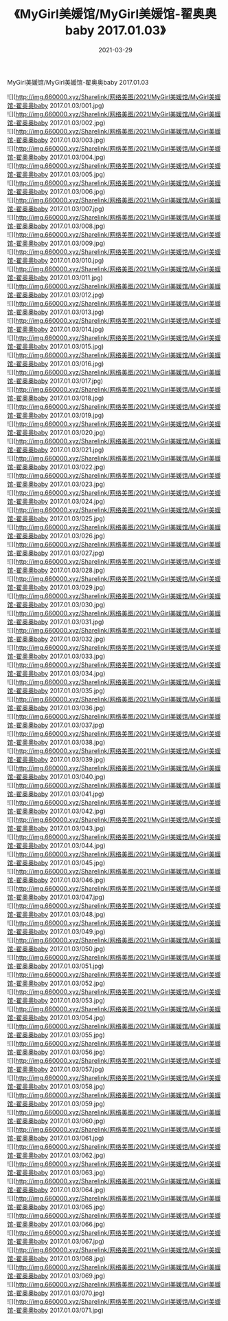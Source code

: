 ﻿---
layout: post
title:  《MyGirl美媛馆/MyGirl美媛馆-翟奥奥baby 2017.01.03》
date:   2021-03-29
img: http://img.660000.xyz/Sharelink/网络美图/2021/MyGirl美媛馆/MyGirl美媛馆-翟奥奥baby 2017.01.03/000.jpg
categories: [美女, 清纯, 唯美]
---

MyGirl美媛馆/MyGirl美媛馆-翟奥奥baby 2017.01.03

 ![](http://img.660000.xyz/Sharelink/网络美图/2021/MyGirl美媛馆/MyGirl美媛馆-翟奥奥baby 2017.01.03/001.jpg) <br>![](http://img.660000.xyz/Sharelink/网络美图/2021/MyGirl美媛馆/MyGirl美媛馆-翟奥奥baby 2017.01.03/002.jpg) <br>![](http://img.660000.xyz/Sharelink/网络美图/2021/MyGirl美媛馆/MyGirl美媛馆-翟奥奥baby 2017.01.03/003.jpg) <br>![](http://img.660000.xyz/Sharelink/网络美图/2021/MyGirl美媛馆/MyGirl美媛馆-翟奥奥baby 2017.01.03/004.jpg) <br>![](http://img.660000.xyz/Sharelink/网络美图/2021/MyGirl美媛馆/MyGirl美媛馆-翟奥奥baby 2017.01.03/005.jpg) <br>![](http://img.660000.xyz/Sharelink/网络美图/2021/MyGirl美媛馆/MyGirl美媛馆-翟奥奥baby 2017.01.03/006.jpg) <br>![](http://img.660000.xyz/Sharelink/网络美图/2021/MyGirl美媛馆/MyGirl美媛馆-翟奥奥baby 2017.01.03/007.jpg) <br>![](http://img.660000.xyz/Sharelink/网络美图/2021/MyGirl美媛馆/MyGirl美媛馆-翟奥奥baby 2017.01.03/008.jpg) <br>![](http://img.660000.xyz/Sharelink/网络美图/2021/MyGirl美媛馆/MyGirl美媛馆-翟奥奥baby 2017.01.03/009.jpg) <br>![](http://img.660000.xyz/Sharelink/网络美图/2021/MyGirl美媛馆/MyGirl美媛馆-翟奥奥baby 2017.01.03/010.jpg) <br>![](http://img.660000.xyz/Sharelink/网络美图/2021/MyGirl美媛馆/MyGirl美媛馆-翟奥奥baby 2017.01.03/011.jpg) <br>![](http://img.660000.xyz/Sharelink/网络美图/2021/MyGirl美媛馆/MyGirl美媛馆-翟奥奥baby 2017.01.03/012.jpg) <br>![](http://img.660000.xyz/Sharelink/网络美图/2021/MyGirl美媛馆/MyGirl美媛馆-翟奥奥baby 2017.01.03/013.jpg) <br>![](http://img.660000.xyz/Sharelink/网络美图/2021/MyGirl美媛馆/MyGirl美媛馆-翟奥奥baby 2017.01.03/014.jpg) <br>![](http://img.660000.xyz/Sharelink/网络美图/2021/MyGirl美媛馆/MyGirl美媛馆-翟奥奥baby 2017.01.03/015.jpg) <br>![](http://img.660000.xyz/Sharelink/网络美图/2021/MyGirl美媛馆/MyGirl美媛馆-翟奥奥baby 2017.01.03/016.jpg) <br>![](http://img.660000.xyz/Sharelink/网络美图/2021/MyGirl美媛馆/MyGirl美媛馆-翟奥奥baby 2017.01.03/017.jpg) <br>![](http://img.660000.xyz/Sharelink/网络美图/2021/MyGirl美媛馆/MyGirl美媛馆-翟奥奥baby 2017.01.03/018.jpg) <br>![](http://img.660000.xyz/Sharelink/网络美图/2021/MyGirl美媛馆/MyGirl美媛馆-翟奥奥baby 2017.01.03/019.jpg) <br>![](http://img.660000.xyz/Sharelink/网络美图/2021/MyGirl美媛馆/MyGirl美媛馆-翟奥奥baby 2017.01.03/020.jpg) <br>![](http://img.660000.xyz/Sharelink/网络美图/2021/MyGirl美媛馆/MyGirl美媛馆-翟奥奥baby 2017.01.03/021.jpg) <br>![](http://img.660000.xyz/Sharelink/网络美图/2021/MyGirl美媛馆/MyGirl美媛馆-翟奥奥baby 2017.01.03/022.jpg) <br>![](http://img.660000.xyz/Sharelink/网络美图/2021/MyGirl美媛馆/MyGirl美媛馆-翟奥奥baby 2017.01.03/023.jpg) <br>![](http://img.660000.xyz/Sharelink/网络美图/2021/MyGirl美媛馆/MyGirl美媛馆-翟奥奥baby 2017.01.03/024.jpg) <br>![](http://img.660000.xyz/Sharelink/网络美图/2021/MyGirl美媛馆/MyGirl美媛馆-翟奥奥baby 2017.01.03/025.jpg) <br>![](http://img.660000.xyz/Sharelink/网络美图/2021/MyGirl美媛馆/MyGirl美媛馆-翟奥奥baby 2017.01.03/026.jpg) <br>![](http://img.660000.xyz/Sharelink/网络美图/2021/MyGirl美媛馆/MyGirl美媛馆-翟奥奥baby 2017.01.03/027.jpg) <br>![](http://img.660000.xyz/Sharelink/网络美图/2021/MyGirl美媛馆/MyGirl美媛馆-翟奥奥baby 2017.01.03/028.jpg) <br>![](http://img.660000.xyz/Sharelink/网络美图/2021/MyGirl美媛馆/MyGirl美媛馆-翟奥奥baby 2017.01.03/029.jpg) <br>![](http://img.660000.xyz/Sharelink/网络美图/2021/MyGirl美媛馆/MyGirl美媛馆-翟奥奥baby 2017.01.03/030.jpg) <br>![](http://img.660000.xyz/Sharelink/网络美图/2021/MyGirl美媛馆/MyGirl美媛馆-翟奥奥baby 2017.01.03/031.jpg) <br>![](http://img.660000.xyz/Sharelink/网络美图/2021/MyGirl美媛馆/MyGirl美媛馆-翟奥奥baby 2017.01.03/032.jpg) <br>![](http://img.660000.xyz/Sharelink/网络美图/2021/MyGirl美媛馆/MyGirl美媛馆-翟奥奥baby 2017.01.03/033.jpg) <br>![](http://img.660000.xyz/Sharelink/网络美图/2021/MyGirl美媛馆/MyGirl美媛馆-翟奥奥baby 2017.01.03/034.jpg) <br>![](http://img.660000.xyz/Sharelink/网络美图/2021/MyGirl美媛馆/MyGirl美媛馆-翟奥奥baby 2017.01.03/035.jpg) <br>![](http://img.660000.xyz/Sharelink/网络美图/2021/MyGirl美媛馆/MyGirl美媛馆-翟奥奥baby 2017.01.03/036.jpg) <br>![](http://img.660000.xyz/Sharelink/网络美图/2021/MyGirl美媛馆/MyGirl美媛馆-翟奥奥baby 2017.01.03/037.jpg) <br>![](http://img.660000.xyz/Sharelink/网络美图/2021/MyGirl美媛馆/MyGirl美媛馆-翟奥奥baby 2017.01.03/038.jpg) <br>![](http://img.660000.xyz/Sharelink/网络美图/2021/MyGirl美媛馆/MyGirl美媛馆-翟奥奥baby 2017.01.03/039.jpg) <br>![](http://img.660000.xyz/Sharelink/网络美图/2021/MyGirl美媛馆/MyGirl美媛馆-翟奥奥baby 2017.01.03/040.jpg) <br>![](http://img.660000.xyz/Sharelink/网络美图/2021/MyGirl美媛馆/MyGirl美媛馆-翟奥奥baby 2017.01.03/041.jpg) <br>![](http://img.660000.xyz/Sharelink/网络美图/2021/MyGirl美媛馆/MyGirl美媛馆-翟奥奥baby 2017.01.03/042.jpg) <br>![](http://img.660000.xyz/Sharelink/网络美图/2021/MyGirl美媛馆/MyGirl美媛馆-翟奥奥baby 2017.01.03/043.jpg) <br>![](http://img.660000.xyz/Sharelink/网络美图/2021/MyGirl美媛馆/MyGirl美媛馆-翟奥奥baby 2017.01.03/044.jpg) <br>![](http://img.660000.xyz/Sharelink/网络美图/2021/MyGirl美媛馆/MyGirl美媛馆-翟奥奥baby 2017.01.03/045.jpg) <br>![](http://img.660000.xyz/Sharelink/网络美图/2021/MyGirl美媛馆/MyGirl美媛馆-翟奥奥baby 2017.01.03/046.jpg) <br>![](http://img.660000.xyz/Sharelink/网络美图/2021/MyGirl美媛馆/MyGirl美媛馆-翟奥奥baby 2017.01.03/047.jpg) <br>![](http://img.660000.xyz/Sharelink/网络美图/2021/MyGirl美媛馆/MyGirl美媛馆-翟奥奥baby 2017.01.03/048.jpg) <br>![](http://img.660000.xyz/Sharelink/网络美图/2021/MyGirl美媛馆/MyGirl美媛馆-翟奥奥baby 2017.01.03/049.jpg) <br>![](http://img.660000.xyz/Sharelink/网络美图/2021/MyGirl美媛馆/MyGirl美媛馆-翟奥奥baby 2017.01.03/050.jpg) <br>![](http://img.660000.xyz/Sharelink/网络美图/2021/MyGirl美媛馆/MyGirl美媛馆-翟奥奥baby 2017.01.03/051.jpg) <br>![](http://img.660000.xyz/Sharelink/网络美图/2021/MyGirl美媛馆/MyGirl美媛馆-翟奥奥baby 2017.01.03/052.jpg) <br>![](http://img.660000.xyz/Sharelink/网络美图/2021/MyGirl美媛馆/MyGirl美媛馆-翟奥奥baby 2017.01.03/053.jpg) <br>![](http://img.660000.xyz/Sharelink/网络美图/2021/MyGirl美媛馆/MyGirl美媛馆-翟奥奥baby 2017.01.03/054.jpg) <br>![](http://img.660000.xyz/Sharelink/网络美图/2021/MyGirl美媛馆/MyGirl美媛馆-翟奥奥baby 2017.01.03/055.jpg) <br>![](http://img.660000.xyz/Sharelink/网络美图/2021/MyGirl美媛馆/MyGirl美媛馆-翟奥奥baby 2017.01.03/056.jpg) <br>![](http://img.660000.xyz/Sharelink/网络美图/2021/MyGirl美媛馆/MyGirl美媛馆-翟奥奥baby 2017.01.03/057.jpg) <br>![](http://img.660000.xyz/Sharelink/网络美图/2021/MyGirl美媛馆/MyGirl美媛馆-翟奥奥baby 2017.01.03/058.jpg) <br>![](http://img.660000.xyz/Sharelink/网络美图/2021/MyGirl美媛馆/MyGirl美媛馆-翟奥奥baby 2017.01.03/059.jpg) <br>![](http://img.660000.xyz/Sharelink/网络美图/2021/MyGirl美媛馆/MyGirl美媛馆-翟奥奥baby 2017.01.03/060.jpg) <br>![](http://img.660000.xyz/Sharelink/网络美图/2021/MyGirl美媛馆/MyGirl美媛馆-翟奥奥baby 2017.01.03/061.jpg) <br>![](http://img.660000.xyz/Sharelink/网络美图/2021/MyGirl美媛馆/MyGirl美媛馆-翟奥奥baby 2017.01.03/062.jpg) <br>![](http://img.660000.xyz/Sharelink/网络美图/2021/MyGirl美媛馆/MyGirl美媛馆-翟奥奥baby 2017.01.03/063.jpg) <br>![](http://img.660000.xyz/Sharelink/网络美图/2021/MyGirl美媛馆/MyGirl美媛馆-翟奥奥baby 2017.01.03/064.jpg) <br>![](http://img.660000.xyz/Sharelink/网络美图/2021/MyGirl美媛馆/MyGirl美媛馆-翟奥奥baby 2017.01.03/065.jpg) <br>![](http://img.660000.xyz/Sharelink/网络美图/2021/MyGirl美媛馆/MyGirl美媛馆-翟奥奥baby 2017.01.03/066.jpg) <br>![](http://img.660000.xyz/Sharelink/网络美图/2021/MyGirl美媛馆/MyGirl美媛馆-翟奥奥baby 2017.01.03/067.jpg) <br>![](http://img.660000.xyz/Sharelink/网络美图/2021/MyGirl美媛馆/MyGirl美媛馆-翟奥奥baby 2017.01.03/068.jpg) <br>![](http://img.660000.xyz/Sharelink/网络美图/2021/MyGirl美媛馆/MyGirl美媛馆-翟奥奥baby 2017.01.03/069.jpg) <br>![](http://img.660000.xyz/Sharelink/网络美图/2021/MyGirl美媛馆/MyGirl美媛馆-翟奥奥baby 2017.01.03/070.jpg) <br>![](http://img.660000.xyz/Sharelink/网络美图/2021/MyGirl美媛馆/MyGirl美媛馆-翟奥奥baby 2017.01.03/071.jpg) <br>